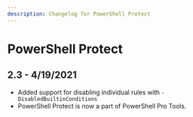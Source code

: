 ```yaml
---
description: Changelog for PowerShell Protect
---
```


# PowerShell Protect

## 2.3 - 4/19/2021

* Added support for disabling individual rules with `-DisabledBuiltinConditions` 
* PowerShell Protect is now a part of PowerShell Pro Tools. 

